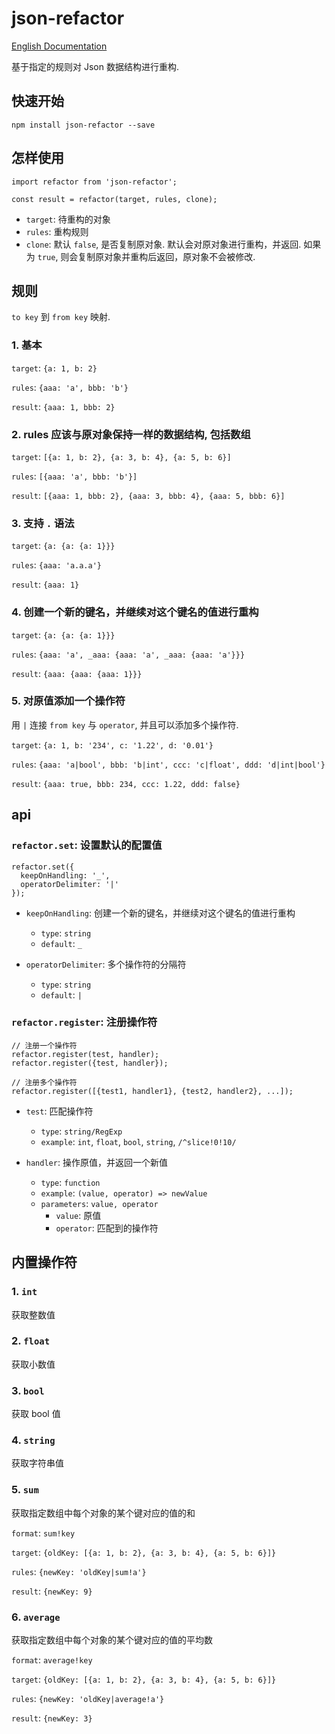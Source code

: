 # json-refactor

[English Documentation](./README.en.md)

基于指定的规则对 Json 数据结构进行重构.

## 快速开始

```
npm install json-refactor --save
```

## 怎样使用

```
import refactor from 'json-refactor';

const result = refactor(target, rules, clone);
```

- `target`: 待重构的对象
- `rules`: 重构规则
- `clone`: 默认 `false`, 是否复制原对象. 默认会对原对象进行重构，并返回. 如果为 `true`, 则会复制原对象并重构后返回，原对象不会被修改.

## 规则

`to key` 到 `from key` 映射.

### 1. 基本

`target`: `{a: 1, b: 2}`

`rules`: `{aaa: 'a', bbb: 'b'}`

`result`: `{aaa: 1, bbb: 2}`

### 2. rules 应该与原对象保持一样的数据结构, 包括数组

`target`: `[{a: 1, b: 2}, {a: 3, b: 4}, {a: 5, b: 6}]`

`rules`: `[{aaa: 'a', bbb: 'b'}]`

`result`: `[{aaa: 1, bbb: 2}, {aaa: 3, bbb: 4}, {aaa: 5, bbb: 6}]`

### 3. 支持 `.` 语法

`target`: `{a: {a: {a: 1}}}`

`rules`: `{aaa: 'a.a.a'}`

`result`: `{aaa: 1}`

### 4. 创建一个新的键名，并继续对这个键名的值进行重构

`target`: `{a: {a: {a: 1}}}`

`rules`: `{aaa: 'a', _aaa: {aaa: 'a', _aaa: {aaa: 'a'}}}`

`result`: `{aaa: {aaa: {aaa: 1}}}`

### 5. 对原值添加一个操作符

用 `|` 连接 `from key` 与 `operator`, 并且可以添加多个操作符.

`target`: `{a: 1, b: '234', c: '1.22', d: '0.01'}`

`rules`: `{aaa: 'a|bool', bbb: 'b|int', ccc: 'c|float', ddd: 'd|int|bool'}`

`result`: `{aaa: true, bbb: 234, ccc: 1.22, ddd: false}`

## api

### `refactor.set`: 设置默认的配置值

```
refactor.set({
  keepOnHandling: '_',
  operatorDelimiter: '|'
});
```

- `keepOnHandling`: 创建一个新的键名，并继续对这个键名的值进行重构

  - `type`: `string`
  - `default`: `_`

- `operatorDelimiter`: 多个操作符的分隔符
  - `type`: `string`
  - `default`: `|`

### `refactor.register`: 注册操作符

```
// 注册一个操作符
refactor.register(test, handler);
refactor.register({test, handler});

// 注册多个操作符
refactor.register([{test1, handler1}, {test2, handler2}, ...]);
```

- `test`: 匹配操作符

  - `type`: `string/RegExp`
  - `example`: `int`, `float`, `bool`, `string`, `/^slice!0!10/`

- `handler`: 操作原值，并返回一个新值
  - `type`: `function`
  - `example`: `(value, operator) => newValue`
  - `parameters`: `value, operator`
    - `value`: 原值
    - `operator`: 匹配到的操作符

## 内置操作符

### 1. `int`

获取整数值

### 2. `float`

获取小数值

### 3. `bool`

获取 bool 值

### 4. `string`

获取字符串值

### 5. `sum`

获取指定数组中每个对象的某个键对应的值的和

`format`: `sum!key`

`target`: `{oldKey: [{a: 1, b: 2}, {a: 3, b: 4}, {a: 5, b: 6}]}`

`rules`: `{newKey: 'oldKey|sum!a'}`

`result`: `{newKey: 9}`

### 6. `average`

获取指定数组中每个对象的某个键对应的值的平均数

`format`: `average!key`

`target`: `{oldKey: [{a: 1, b: 2}, {a: 3, b: 4}, {a: 5, b: 6}]}`

`rules`: `{newKey: 'oldKey|average!a'}`

`result`: `{newKey: 3}`
